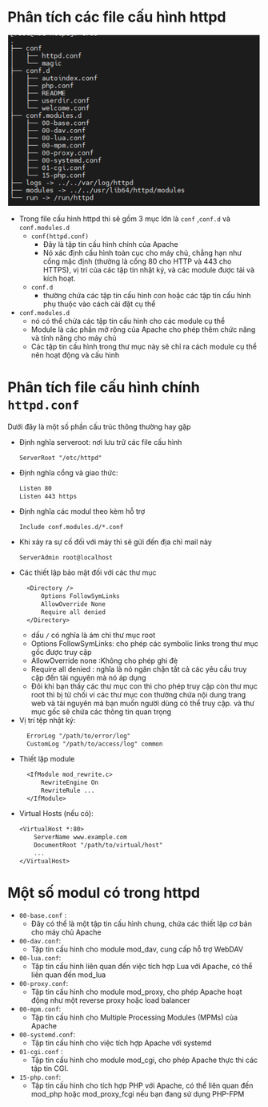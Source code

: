 # Phân tích các file cấu hình httpd
![Alt](/thuctap/anh/Screenshot_594.png)
- Trong file cấu hình httpd thì sẽ gồm 3 mục lớn là `conf` ,`conf.d` và `conf.modules.d`
  - `conf(httpd.conf)`
    - Đây là tập tin cấu hình chính của Apache
    - Nó xác định cấu hình toàn cục cho máy chủ, chẳng hạn như cổng mặc định (thường là cổng 80 cho HTTP và 443 cho HTTPS), vị trí của các tập tin nhật ký, và các module được tải và kích hoạt.
  - `conf.d` 
    -  thường chứa các tập tin cấu hình con hoặc các tập tin cấu hình phụ thuộc vào cách cài đặt cụ thể
 - `conf.modules.d`
   - nó có thể chứa các tập tin cấu hình cho các module cụ thể
   - Module là các phần mở rộng của Apache cho phép thêm chức năng và tính năng cho máy chủ
   - Các tập tin cấu hình trong thư mục này sẽ chỉ ra cách module cụ thể nên hoạt động và cấu hình

# Phân tích file cấu hình chính `httpd.conf`
Dưới đây là một số phần cấu trúc thông thường hay gặp
- Định nghĩa serveroot: nơi lưu trữ các file cấu hình
  ```
  ServerRoot "/etc/httpd"
  ```
- Định nghĩa cổng và giao thức:
    ```
    Listen 80
    Listen 443 https
    ```
- Định nghĩa các modul theo kèm hỗ trợ
  ```
  Include conf.modules.d/*.conf
  ```
- Khi xảy ra sự cố đối với máy thì sẽ gửi đến địa chỉ mail này
    ```
    ServerAdmin root@localhost
    ```
- Các thiết lập bảo mật đối với các thư mục
  ```
    <Directory />
        Options FollowSymLinks
        AllowOverride None
        Require all denied
    </Directory>
  ```
  - dấu `/` có nghĩa là ám chỉ thư mục root 
  - Options FollowSymLinks: cho phép các symbolic links trong thư mục gốc được truy cập
  - AllowOverride none :Không cho phép ghi đè
  - Require all denied : nghĩa là nó ngăn chặn tất cả các yêu cầu truy cập đến tài nguyên mà nó áp dụng
  - Đôi khi bạn thấy các thư mục con thì cho phép truy cập còn thư mục root thì bị từ chối vi các thư mục con thường chứa nội dung trang web và tài nguyên mà bạn muốn người dùng có thể truy cập. và thư mục gốc sẽ chứa các thông tin quan trọng
- Vị trí tệp nhật ký:
  ```
    ErrorLog "/path/to/error/log"
    CustomLog "/path/to/access/log" common
  ```
- Thiết lập module
  ```
    <IfModule mod_rewrite.c>
        RewriteEngine On
        RewriteRule ...
    </IfModule>
  ```
- Virtual Hosts (nếu có):
    ```
    <VirtualHost *:80>
        ServerName www.example.com
        DocumentRoot "/path/to/virtual/host"
        ...
    </VirtualHost> 
    ```
# Một số modul có trong httpd
- `00-base.conf` :
  - Đây có thể là một tập tin cấu hình chung, chứa các thiết lập cơ bản cho máy chủ Apache
- `00-dav.conf`:
  - Tập tin cấu hình cho module mod_dav, cung cấp hỗ trợ WebDAV
- `00-lua.conf`:
  - Tập tin cấu hình liên quan đến việc tích hợp Lua với Apache, có thể liên quan đến mod_lua
- `00-proxy.conf`: 
  - Tập tin cấu hình cho module mod_proxy, cho phép Apache hoạt động như một reverse proxy hoặc load balancer
- `00-mpm.conf`:
  - Tập tin cấu hình cho Multiple Processing Modules (MPMs) của Apache
- `00-systemd.conf`:
  - Tập tin cấu hình cho việc tích hợp Apache với systemd
- `01-cgi.conf` :
  - Tập tin cấu hình cho module mod_cgi, cho phép Apache thực thi các tập tin CGI.
- `15-php.conf`:
  - Tập tin cấu hình cho tích hợp PHP với Apache, có thể liên quan đến mod_php hoặc mod_proxy_fcgi nếu bạn đang sử dụng PHP-FPM
